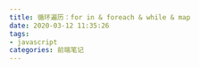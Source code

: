 ```yaml
---
title: 循环遍历：for in & foreach & while & map
date: 2020-03-12 11:35:26
tags:
- javascript
categories: 前端笔记
---
```

